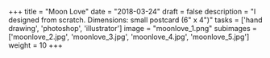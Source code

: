 +++
title = "Moon Love"
date = "2018-03-24"
draft = false
description = "I designed from scratch. Dimensions: small postcard (6\" x 4\")"
tasks = ['hand drawing', 'photoshop', 'illustrator']
image = "moonlove_1.png"
subimages = ['moonlove_2.jpg', 'moonlove_3.jpg', 'moonlove_4.jpg', 'moonlove_5.jpg']
weight = 10
+++
